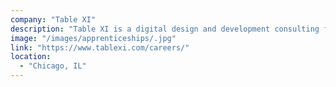 ```yaml
---
company: "Table XI"
description: "Table XI is a digital design and development consulting firm that uses software consulting to power positive change."
image: "/images/apprenticeships/.jpg"
link: "https://www.tablexi.com/careers/"
location:
  - "Chicago, IL"
---
```


